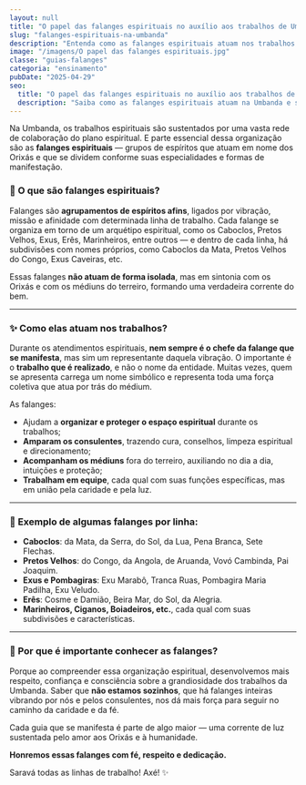 ```yaml
---
layout: null
title: "O papel das falanges espirituais no auxílio aos trabalhos de Umbanda"
slug: "falanges-espirituais-na-umbanda"
description: "Entenda como as falanges espirituais atuam nos trabalhos de Umbanda e auxiliam nos atendimentos aos consulentes."
image: "/imagens/O papel das falanges espirituais.jpg"
classe: "guias-falanges"
categoria: "ensinamento"
pubDate: "2025-04-29"
seo:
  title: "O papel das falanges espirituais no auxílio aos trabalhos de Umbanda"
  description: "Saiba como as falanges espirituais atuam na Umbanda e sustentam os trabalhos espirituais com amor, ordem e proteção."
---
```


Na Umbanda, os trabalhos espirituais são sustentados por uma vasta rede de colaboração do plano espiritual. E parte essencial dessa organização são as **falanges espirituais** — grupos de espíritos que atuam em nome dos Orixás e que se dividem conforme suas especialidades e formas de manifestação.

### 🌿 O que são falanges espirituais?

Falanges são **agrupamentos de espíritos afins**, ligados por vibração, missão e afinidade com determinada linha de trabalho. Cada falange se organiza em torno de um arquétipo espiritual, como os Caboclos, Pretos Velhos, Exus, Erês, Marinheiros, entre outros — e dentro de cada linha, há subdivisões com nomes próprios, como Caboclos da Mata, Pretos Velhos do Congo, Exus Caveiras, etc.

Essas falanges **não atuam de forma isolada**, mas em sintonia com os Orixás e com os médiuns do terreiro, formando uma verdadeira corrente do bem.

---

### ✨ Como elas atuam nos trabalhos?

Durante os atendimentos espirituais, **nem sempre é o chefe da falange que se manifesta**, mas sim um representante daquela vibração. O importante é o **trabalho que é realizado**, e não o nome da entidade. Muitas vezes, quem se apresenta carrega um nome simbólico e representa toda uma força coletiva que atua por trás do médium.

As falanges:

- Ajudam a **organizar e proteger o espaço espiritual** durante os trabalhos;
- **Amparam os consulentes**, trazendo cura, conselhos, limpeza espiritual e direcionamento;
- **Acompanham os médiuns** fora do terreiro, auxiliando no dia a dia, intuições e proteção;
- **Trabalham em equipe**, cada qual com suas funções específicas, mas em união pela caridade e pela luz.

---

### 🌟 Exemplo de algumas falanges por linha:

- **Caboclos**: da Mata, da Serra, do Sol, da Lua, Pena Branca, Sete Flechas.
- **Pretos Velhos**: do Congo, da Angola, de Aruanda, Vovó Cambinda, Pai Joaquim.
- **Exus e Pombagiras**: Exu Marabô, Tranca Ruas, Pombagira Maria Padilha, Exu Veludo.
- **Erês**: Cosme e Damião, Beira Mar, do Sol, da Alegria.
- **Marinheiros, Ciganos, Boiadeiros, etc.**, cada qual com suas subdivisões e características.

---

### 🙏 Por que é importante conhecer as falanges?

Porque ao compreender essa organização espiritual, desenvolvemos mais respeito, confiança e consciência sobre a grandiosidade dos trabalhos da Umbanda. Saber que **não estamos sozinhos**, que há falanges inteiras vibrando por nós e pelos consulentes, nos dá mais força para seguir no caminho da caridade e da fé.

Cada guia que se manifesta é parte de algo maior — uma corrente de luz sustentada pelo amor aos Orixás e à humanidade.

**Honremos essas falanges com fé, respeito e dedicação.**

Saravá todas as linhas de trabalho! Axé! ✨
